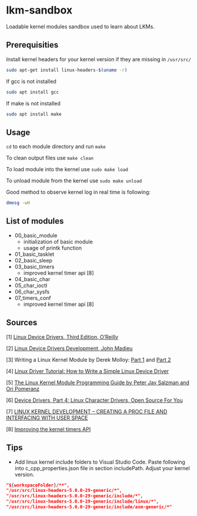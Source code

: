 # lkm-sandbox

Loadable kernel modules sandbox used to learn about LKMs.

## Prerequisities
Install kernel headers for your kernel version if they are missing in ```/usr/src/```
```bash
sudo apt-get install linux-headers-$(uname -r)
```

If gcc is not installed
```bash
sudo apt install gcc
```

If make is not installed
```bash
sudo apt install make
```


## Usage
```cd``` to each module directory and run ```make```

To clean output files use ```make clean```

To load module into the kernel use ```sudo make load```

To unload module from the kernel use ```sudo make unload```

Good method to observe kernel log in real time is following:
```bash
dmesg -wH
```

## List of modules
* 00_basic_module
   * initialization of basic module
   * usage of printk function
* 01_basic_tasklet
* 02_basic_sleep
* 03_basic_timers
   * improved kernel timer api [8]
* 04_basic_char
* 05_char_ioctl
* 06_char_sysfs
* 07_timers_conf
   * improved kernel timer api [8]


## Sources
[1] [Linux Device Drivers, Third Edition, O’Reilly](https://www.oreilly.com/openbook/linuxdrive3/book/)

[2] [Linux Device Drivers Development, John Madieu](https://subscription.packtpub.com/book/networking_and_servers/9781785280009)

[3] Writing a Linux Kernel Module by Derek Molloy: [Part 1](http://derekmolloy.ie/writing-a-linux-kernel-module-part-1-introduction/#prettyPhoto) and [Part 2](http://derekmolloy.ie/writing-a-linux-kernel-module-part-2-a-character-device/)

[4] [Linux Driver Tutorial: How to Write a Simple Linux Device Driver](https://www.apriorit.com/dev-blog/195-simple-driver-for-linux-os)

[5] [The Linux Kernel Module Programming Guide by Peter Jay Salzman and Ori Pomeranz](http://tldp.org/LDP/lkmpg/2.6/html/lkmpg.html#AEN765)

[6] [Device Drivers, Part 4: Linux Character Drivers, Open Source For You](https://opensourceforu.com/2011/02/linux-character-drivers/)

[7] [LINUX KERNEL DEVELOPMENT – CREATING A PROC FILE AND INTERFACING WITH USER SPACE](https://devarea.com/linux-kernel-development-creating-a-proc-file-and-interfacing-with-user-space/)

[8] [Improving the kernel timers API](https://lwn.net/Articles/735887/)

## Tips
* Add linux kernel include folders to Visual Studio Code. Paste following into c_cpp_properties.json file in section includePath. Adjust your kernel version.
```json
"${workspaceFolder}/**",
"/usr/src/linux-headers-5.0.0-29-generic/*",
"/usr/src/linux-headers-5.0.0-29-generic/include/*",
"/usr/src/linux-headers-5.0.0-29-generic/include/linux/*",
"/usr/src/linux-headers-5.0.0-29-generic/include/asm-generic/*"
```

